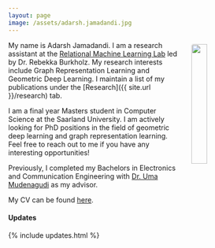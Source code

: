 ```yaml
---
layout: page
image: /assets/adarsh.jamadandi.jpg
---
```


<img src="{{ page.image }}" style="float: right; width: 25%; padding: 6px; margin: 0 0 0 20px; border-radius: 10px;"> 

My name is Adarsh Jamadandi. I am a research assistant at the [Relational Machine Learning Lab](https://relationalml.github.io) led by Dr. Rebekka Burkholz. My research interests include Graph Representation Learning and Geometric Deep Learning. I maintain a list of my publications under the [Research]({{ site.url }}/research) tab.

I am a final year Masters student in Computer Science at the Saarland University. I am actively looking for PhD positions in the field of geometric deep learning and graph representation learning. Feel free to reach out to me if you have any interesting opportunities!

Previously, I completed my Bachelors in Electronics and Communication Engineering with [Dr. Uma Mudenagudi](https://scholar.google.co.in/citations?user=xBaqwmkAAAAJ&hl=en) as my advisor.

My CV can be found [here](https://adarshmj.github.io/assets/AdarshCV.pdf).

#### Updates

{% include updates.html %}
